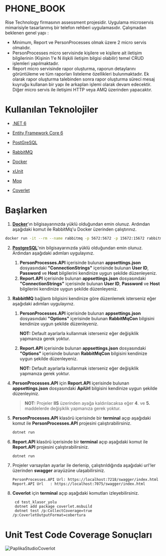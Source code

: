 # PHONE_BOOK
Rise Technology firmasının assessment projesidir. Uygulama microservis mimarisiyle tasarlanmış bir telefon rehberi uygulamasıdır. Çalışmadan beklenen genel yapı :

- Minimum, Report ve PersonProcesses olmak üzere 2 micro servis olmalıdır.
- PersonProcesses micro servisinde kişilere ve kişilere ait iletişim bilgilerinin (Kişinin 1'e N ilişkili iletişim bilgisi olabilir) temel CRUD işlemleri yapılmaktadır. 
- Report micro servisinde rapor oluşturma, raporun detaylarını görüntüleme ve tüm raporları listeleme özellikleri bulunmaktadır. Ek olarak rapor oluşturma talebinden sonra rapor oluşturma süreci mesaj kuyruğu kullanan bir yapı ile arkaplan işlemi olarak devam edecektir. Diğer micro servis ile iletişimi HTTP veya AMQ üzerinden yapacaktır.

# Kullanılan Teknolojiler

- [.NET 6](https://docs.microsoft.com/en-us/aspnet/core/introduction-to-aspnet-core?view=aspnetcore-6.0)

- [Entity Framework Core 6](https://docs.microsoft.com/en-us/ef/core/)

- [PostGreSQL](https://www.postgresql.org/)

- [RabbitMQ](https://www.rabbitmq.com/)

- [Docker](https://www.docker.com/)

- [xUnit](https://xunit.net/)

- [Moq](https://github.com/moq)

- [Coverlet](https://github.com/coverlet-coverage/coverlet)

# Başlarken

1) [**Docker**](https://www.docker.com/)'ın bilgisayarınızda yüklü olduğundan emin olunuz. Ardından aşağıdaki komut ile RabbitMq'u Docker üzerinden çalıştırınız.

```bash
docker run -it --rm --name rabbitmq -p 5672:5672 -p 15672:15672 rabbitmq:3.9-management
```

2. [**PostgreSQL**](https://www.postgresql.org/)'nin bilgisayarınızda yüklü olduğundan emin olunuz. Ardından aşağıdaki adımları uygulayınız.
   1. **PersonProcesses.API** içerisinde bulunan **appsettings.json** dosyasındaki **"ConnectionStrings"** içerisinde bulunan **User ID**, **Password** ve **Host** bilgilerini kendinize uygun şekilde düzenleyeniz.
   2. **Report.API** içerisinde bulunan **appsettings.json** dosyasındaki **"ConnectionStrings"** içerisinde bulunan **User ID**, **Password** ve **Host** bilgilerini kendinize uygun şekilde düzenleyeniz.

3. **RabbitMQ** bağlantı bilgisini kendinize göre düzenlemek isterseniz eğer aşağıdaki adımları uygulayınız. 

   1. **PersonProcesses.API** içerisinde bulunan **appsettings.json** dosyasındaki **"Options"** içerisinde bulunan **RabbitMqCon** bilgisini kendinize uygun şekilde düzenleyeniz.

      **NOT:** Default ayarlarla kullanmak isterseniz eğer değişiklik yapmanıza gerek yoktur.
   
   2. **Report.API** içerisinde bulunan **appsettings.json** dosyasındaki **"Options"** içerisinde bulunan **RabbitMqCon** bilgisini kendinize uygun şekilde düzenleyeniz.
   
         **NOT:** Default ayarlarla kullanmak isterseniz eğer değişiklik yapmanıza gerek yoktur.
   
4. **PersonProcesses.API** için **Report.API** içerisinde bulunan **appsettings.json** dosyasındaki **ApiUrl** bilgisini kendinize uygun şekilde düzenleyiniz.

   > **NOT:** Projeler **IIS** üzerinden ayağa kaldırılacaksa eğer **4**. ve **5.** maddelerde değişiklik yapmanıza gerek yoktur.
5.  **PersonProcesses.API** klasörü içerisinde bir **terminal** açıp aşağıdaki komut ile **PersonProcesses.API** projesini çalıştırabilirsiniz.

      ```bash
      dotnet run
      ```

6. **Report.API** klasörü içerisinde bir **terminal** açıp aşağıdaki komut ile **Report.API** projesini çalıştırabilirsiniz.

      ```bash
      dotnet run
      ```

7. Projeler varsayılan ayarlar ile derlenip, çalıştırıldığında aşağıdaki url'ler üzerinden **swagger** arayüzüne ulaşabilirsiniz.

      ```
      PersonProcesses.API Url: https://localhost:7218/swagger/index.html
      Report.API Url   : https://localhost:7075/swagger/index.html
      ```
8. **Coverlot** için **terminal** açıp aşağıdaki komutları izleyebilirsiniz.

      ```
       cd test_klasor_yolu
       dotnet add package coverlet.msbuild
       dotnet test /p:CollectCoverage=true /p:CoverletOutputFormat=cobertura
      ```
      
# Unit Test Code Coverage Sonuçları

![PaplikaStudioCoverlot](https://user-images.githubusercontent.com/112504947/188114256-5b9dd499-ecbb-4ce8-91e9-7bc124ca40aa.JPG)
